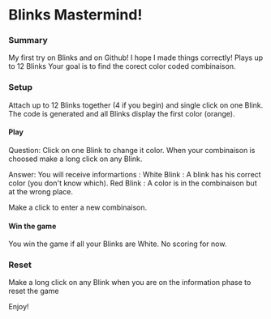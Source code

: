 # Blinks Mastermind!
### Summary
My first try on Blinks and on Github! I hope I made things correctly!
Plays up to 12 Blinks
Your goal is to find the corect color coded combinaison.

### Setup
Attach up to 12 Blinks together (4 if you begin) and single click on one Blink. The code is generated and all Blinks display the first color (orange).

#### Play
Question:
Click on one Blink to change it color.
When your combinaison is choosed make a long click on any Blink.

Answer:
You will receive informartions :
White Blink : A blink has his correct color (you don't know which).
Red Blink : A color is in the combinaison but at the wrong place.

Make a click to enter a new combinaison.

#### Win the game
You win the game if all your Blinks are White. No scoring for now.

### Reset
Make a long click on any Blink when you are on the information phase to reset the game

Enjoy!
